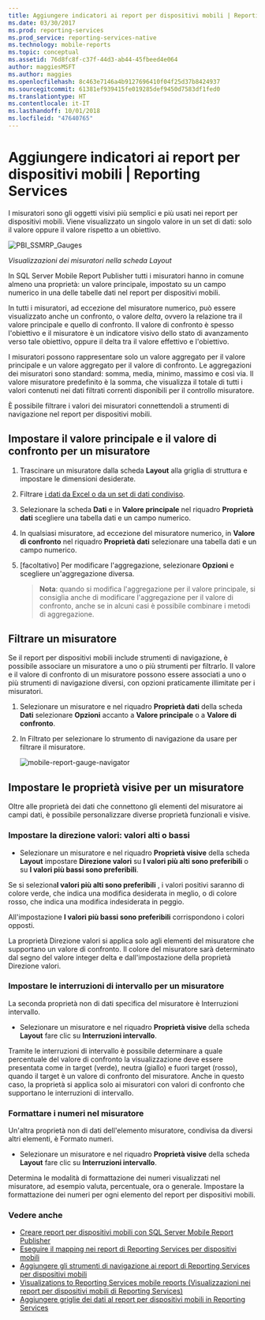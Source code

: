 ```yaml
---
title: Aggiungere indicatori ai report per dispositivi mobili | Reporting Services | Microsoft Docs
ms.date: 03/30/2017
ms.prod: reporting-services
ms.prod_service: reporting-services-native
ms.technology: mobile-reports
ms.topic: conceptual
ms.assetid: 76d8fc8f-c37f-44d3-ab44-45fbeed4e064
author: maggiesMSFT
ms.author: maggies
ms.openlocfilehash: 8c463e7146a4b9127696410f04f25d37b8424937
ms.sourcegitcommit: 61381ef939415fe019285def9450d7583df1fed0
ms.translationtype: HT
ms.contentlocale: it-IT
ms.lasthandoff: 10/01/2018
ms.locfileid: "47640765"
---
```

# <a name="add-gauges-to-mobile-reports--reporting-services"></a>Aggiungere indicatori ai report per dispositivi mobili | Reporting Services
I misuratori sono gli oggetti visivi più semplici e più usati nei report per dispositivi mobili. Viene visualizzato un singolo valore in un set di dati: solo il valore oppure il valore rispetto a un obiettivo.

![PBI_SSMRP_Gauges](../../reporting-services/mobile-reports/media/pbi-ssmrp-gauges.png)  
  
*Visualizzazioni dei misuratori nella scheda Layout*  
  
In SQL Server Mobile Report Publisher tutti i misuratori hanno in comune almeno una proprietà: un valore principale, impostato su un campo numerico in una delle tabelle dati nel report per dispositivi mobili.  

In tutti i misuratori, ad eccezione del misuratore numerico, può essere visualizzato anche un confronto, o valore *delta*, ovvero la relazione tra il valore principale e quello di confronto. Il valore di confronto è spesso l'obiettivo e il misuratore è un indicatore visivo dello stato di avanzamento verso tale obiettivo, oppure il delta tra il valore effettivo e l'obiettivo.

I misuratori possono rappresentare solo un valore aggregato per il valore principale e un valore aggregato per il valore di confronto. Le aggregazioni dei misuratori sono standard: somma, media, minimo, massimo e così via. Il valore misuratore predefinito è la somma, che visualizza il totale di tutti i valori contenuti nei dati filtrati correnti disponibili per il controllo misuratore. 

È possibile filtrare i valori dei misuratori connettendoli a strumenti di navigazione nel report per dispositivi mobili. 

## <a name="set-the-main-and-comparison-values-for-a-gauge"></a>Impostare il valore principale e il valore di confronto per un misuratore

1. Trascinare un misuratore dalla scheda **Layout** alla griglia di struttura e impostare le dimensioni desiderate.

2. Filtrare [i dati da Excel o da un set di dati condiviso](../../reporting-services/mobile-reports/data-for-reporting-services-mobile-reports.md).

3. Selezionare la scheda **Dati** e in **Valore principale** nel riquadro **Proprietà dati** scegliere una tabella dati e un campo numerico.

3. In qualsiasi misuratore, ad eccezione del misuratore numerico, in **Valore di confronto** nel riquadro **Proprietà dati** selezionare una tabella dati e un campo numerico.

4. [facoltativo] Per modificare l'aggregazione, selezionare **Opzioni** e scegliere un'aggregazione diversa.
   
   >**Nota**: quando si modifica l'aggregazione per il valore principale, si consiglia anche di modificare l'aggregazione per il valore di confronto, anche se in alcuni casi è possibile combinare i metodi di aggregazione.  

## <a name="filter-a-gauge"></a>Filtrare un misuratore
  
Se il report per dispositivi mobili include strumenti di navigazione, è possibile associare un misuratore a uno o più strumenti per filtrarlo. Il valore e il valore di confronto di un misuratore possono essere associati a uno o più strumenti di navigazione diversi, con opzioni praticamente illimitate per i misuratori.  

1. Selezionare un misuratore e nel riquadro **Proprietà dati** della scheda **Dati** selezionare **Opzioni** accanto a **Valore principale** o a **Valore di confronto**.

2. In Filtrato per selezionare lo strumento di navigazione da usare per filtrare il misuratore.

   ![mobile-report-gauge-navigator](../../reporting-services/mobile-reports/media/mobile-report-gauge-navigator.png)
 
## <a name="set-visual-properties-for-a-gauge"></a>Impostare le proprietà visive per un misuratore
  
Oltre alle proprietà dei dati che connettono gli elementi del misuratore ai campi dati, è possibile personalizzare diverse proprietà funzionali e visive. 

### <a name="set-value-direction-high-or-low-is-better"></a>Impostare la direzione valori: valori alti o bassi
* Selezionare un misuratore e nel riquadro **Proprietà visive** della scheda **Layout** impostare **Direzione valori** su **I valori più alti sono preferibili** o su **I valori più bassi sono preferibili**. 

Se si seleziona**I valori più alti sono preferibili** , i valori positivi saranno di colore verde, che indica una modifica desiderata in meglio, o di colore rosso, che indica una modifica indesiderata in peggio. 

All'impostazione **I valori più bassi sono preferibili** corrispondono i colori opposti.

La proprietà Direzione valori si applica solo agli elementi del misuratore che supportano un valore di confronto. Il colore del misuratore sarà determinato dal segno del valore integer delta e dall'impostazione della proprietà Direzione valori.  
  
### <a name="set-range-stops-for-a-gauge"></a>Impostare le interruzioni di intervallo per un misuratore
La seconda proprietà non di dati specifica del misuratore è Interruzioni intervallo. 

* Selezionare un misuratore e nel riquadro **Proprietà visive** della scheda **Layout** fare clic su **Interruzioni intervallo**.

Tramite le interruzioni di intervallo è possibile determinare a quale percentuale del valore di confronto la visualizzazione deve essere presentata come in target (verde), neutra (giallo) e fuori target (rosso), quando il target è un valore di confronto del misuratore. Anche in questo caso, la proprietà si applica solo ai misuratori con valori di confronto che supportano le interruzioni di intervallo.  

### <a name="format-the-numbers-in-the-gauge"></a>Formattare i numeri nel misuratore  
Un'altra proprietà non di dati dell'elemento misuratore, condivisa da diversi altri elementi, è Formato numeri. 

* Selezionare un misuratore e nel riquadro **Proprietà visive** della scheda **Layout** fare clic su **Interruzioni intervallo**.

Determina le modalità di formattazione dei numeri visualizzati nel misuratore, ad esempio valuta, percentuale, ora o generale. Impostare la formattazione dei numeri per ogni elemento del report per dispositivi mobili.
  
### <a name="see-also"></a>Vedere anche 

* [Creare report per dispositivi mobili con SQL Server Mobile Report Publisher](../../reporting-services/mobile-reports/create-mobile-reports-with-sql-server-mobile-report-publisher.md)
* [Eseguire il mapping nei report di Reporting Services per dispositivi mobili](../../reporting-services/mobile-reports/maps-in-reporting-services-mobile-reports.md)
* [Aggiungere gli strumenti di navigazione ai report di Reporting Services per dispositivi mobili](../../reporting-services/mobile-reports/add-navigators-to-reporting-services-mobile-reports.md)
* [Visualizations to Reporting Services mobile reports (Visualizzazioni nei report per dispositivi mobili di Reporting Services)](../../reporting-services/mobile-reports/add-visualizations-to-reporting-services-mobile-reports.md)
* [Aggiungere griglie dei dati al report per dispositivi mobili in Reporting Services](../../reporting-services/mobile-reports/add-data-grids-to-mobile-reports-reporting-services.md) 

